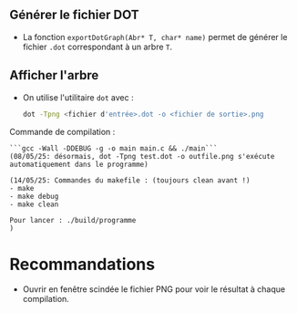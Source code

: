 ## Générer le fichier DOT

- La fonction `exportDotGraph(Abr* T, char* name)` permet de générer le fichier `.dot` correspondant à un arbre `T`.

## Afficher l'arbre

- On utilise l'utilitaire `dot` avec :

  ```bash
  dot -Tpng <fichier d'entrée>.dot -o <fichier de sortie>.png
  ```

Commande de compilation :

    ```gcc -Wall -DDEBUG -g -o main main.c && ./main```
    (08/05/25: désormais, dot -Tpng test.dot -o outfile.png s'exécute automatiquement dans le programme)

    (14/05/25: Commandes du makefile : (toujours clean avant !)
    - make
    - make debug
    - make clean
    
    Pour lancer : ./build/programme
    )

# Recommandations

- Ouvrir en fenêtre scindée le fichier PNG pour voir le résultat à chaque compilation.